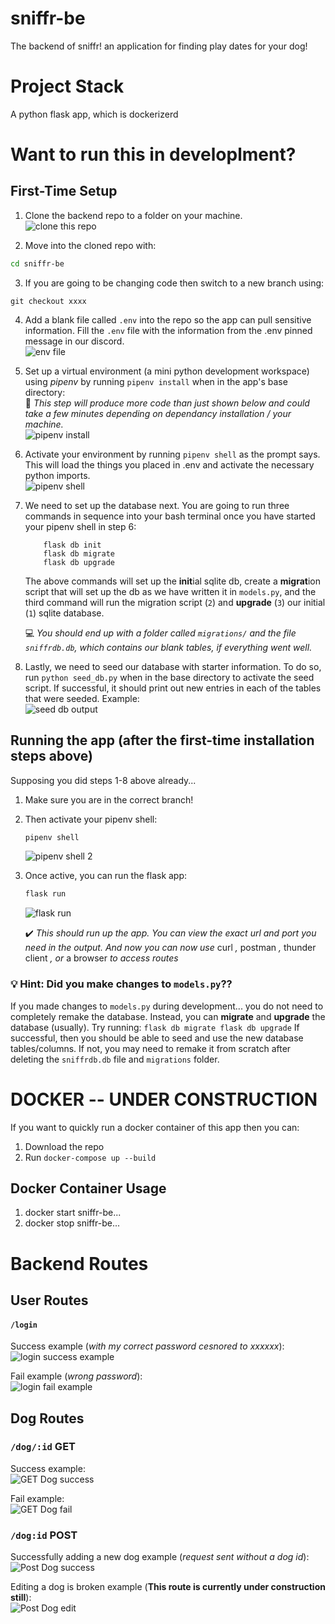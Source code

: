# sniffr-be
The backend of sniffr! an application for finding play dates for your dog!

#  Project Stack
A python flask app, which is dockerizerd

# Want to run this in developlment?
## First-Time Setup
1. Clone the backend repo to a folder on your machine.  
![clone this repo](https://raw.githubusercontent.com/the-best-team-seven/sniffr-be/main/extra/readme_images/clone_repo.png)  

2. Move into the cloned repo with: 
```bash
cd sniffr-be
```

3. If you are going to be changing code then switch to a new branch using:
```
git checkout xxxx
```

4. Add a blank file called `.env` into the repo so the app can pull sensitive information. Fill the `.env` file with the information from the .env pinned message in our discord.  
![env file](https://raw.githubusercontent.com/the-best-team-seven/sniffr-be/main/extra/readme_images/env_directory.png)  

5. Set up a virtual environment (a mini python development workspace) using *pipenv* by running `pipenv install` when in the app's base directory:  
🚨 *This step will produce more code than just shown below and could take a few minutes depending on dependancy installation / your machine.*  
![pipenv install](https://raw.githubusercontent.com/the-best-team-seven/sniffr-be/main/extra/readme_images/pipenv_install.png) 

6. Activate your environment by running `pipenv shell` as the prompt says. This will load the things you placed in .env and activate the necessary python imports.  
![pipenv shell](https://raw.githubusercontent.com/the-best-team-seven/sniffr-be/main/extra/readme_images/pipenv_shell.png) 

7. We need to set up the database next. You are going to run three commands in sequence into your bash terminal once you have started your pipenv shell in step 6:

    ```
        flask db init  
        flask db migrate  
        flask db upgrade  
    ```

    The above commands will set up the **init**ial sqlite db, create a **migrat**ion script that will set up the db as we have written it in `models.py`, and the third command will run the migration script (`2`) and **upgrade** (`3`) our initial (`1`) sqlite database. 

    💻 *You should end up with a folder called `migrations/` and the file `sniffrdb.db`, which contains our blank tables, if everything went well.* 

8. Lastly, we need to seed our database with starter information. To do so, run `python seed_db.py` when in the base directory to activate the seed script. If successful, it should print out new entries in each of the tables that were seeded. Example:  
![seed db output](https://raw.githubusercontent.com/the-best-team-seven/sniffr-be/main/extra/readme_images/seed_db.png)

## Running the app (after the first-time installation steps above)
Supposing you did steps 1-8 above already...

1. Make sure you are in the correct branch!

2. Then activate your pipenv shell:  
    ```bash
    pipenv shell
    ``` 
    ![pipenv shell 2](https://raw.githubusercontent.com/the-best-team-seven/sniffr-be/main/extra/readme_images/pipenv_shell.png) 

3. Once active, you can run the flask app:  
    ```bash
    flask run
    ```
    ![flask run](https://raw.githubusercontent.com/the-best-team-seven/sniffr-be/main/extra/readme_images/flask_run.png) 

    ✔️ *This should run up the app. You can view the exact url and port you need in the output.  And now you can now use* curl *,* postman *,* thunder client *, or* a browser *to access routes*

### 💡 Hint: Did you make changes to `models.py`??
If you made changes to `models.py` during development... you do not need to completely remake the database. Instead, you can **migrate** and **upgrade** the database (usually).  Try running:
    ```
    flask db migrate
    flask db upgrade
    ```
If successful, then you should be able to seed and use the new database tables/columns. If not, you may need to remake it from scratch after deleting the `sniffrdb.db` file and `migrations` folder.

# DOCKER -- UNDER CONSTRUCTION
If you want to quickly run a docker container of this app then you can:
1. Download the repo
2. Run `docker-compose up --build`
## Docker Container Usage
1. docker start sniffr-be...
2. docker stop sniffr-be...


# Backend Routes
## User Routes
#### `/login` 

Success example (*with my correct password cesnored to xxxxxx*):  
![login success example](https://raw.githubusercontent.com/the-best-team-seven/sniffr-be/main/extra/readme_images/user_success.png)  


Fail example (*wrong password*):  
![login fail example](https://raw.githubusercontent.com/the-best-team-seven/sniffr-be/main/extra/readme_images/user_fail.png)  



## Dog Routes
### `/dog/:id` **GET** 

Success example:  
![GET Dog success](https://raw.githubusercontent.com/the-best-team-seven/sniffr-be/main/extra/readme_images/dog_get_success.png)  


Fail example:  
![GET Dog fail](https://raw.githubusercontent.com/the-best-team-seven/sniffr-be/main/extra/readme_images/dog_get_fail.png)  


### `/dog:id` **POST**

Successfully adding a new dog example (*request sent without a dog id*):  
![Post Dog success](https://raw.githubusercontent.com/the-best-team-seven/sniffr-be/main/extra/readme_images/dog_post_success.png)  


Editing a dog is broken example (**This route is currently under construction still**):  
![Post Dog edit](https://raw.githubusercontent.com/the-best-team-seven/sniffr-be/main/extra/readme_images/dog_post_edit_broken.png)  
